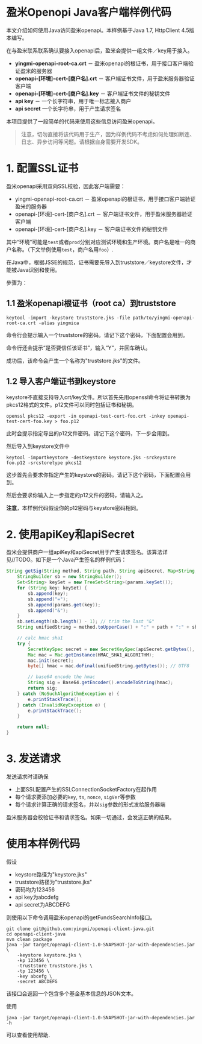 盈米Openopi Java客户端样例代码
===================================

本文介绍如何使用Java访问盈米openapi。本样例基于Java 1.7, HttpClient 4.5版本编写。

在与盈米联系联系确认要接入openapi后，盈米会提供一组文件／key用于接入。

* **yingmi-openapi-root-ca.crt** － 盈米openapi的根证书，用于接口客户端验证盈米的服务器
* **openapi-[环境]-cert-[商户名].crt** － 客户端证书文件，用于盈米服务器验证客户端
* **openapi-[环境]-cert-[商户名].key** － 客户端证书文件的秘钥文件
* **api key** － 一个长字符串，用于唯一标志接入商户
* **api secret**  一个长字符串，用于产生请求签名

本项目提供了一段简单的代码来使用这些信息访问盈米openapi。

> 注意，切勿直接将该代码用于生产，因为样例代码不考虑如何处理如断连、日志、异步访问等问题。请根据自身需要开发SDK。

# 1. 配置SSL证书

盈米openapi采用双向SSL校验，因此客户端需要：

* yingmi-openapi-root-ca.crt － 盈米openapi的根证书，用于接口客户端验证盈米的服务器
* openapi-[环境]-cert-[商户名].crt － 客户端证书文件，用于盈米服务器验证客户端
* openapi-[环境]-cert-[商户名].key － 客户端证书文件的秘钥文件

其中“环境”可能是`test`或者`prod`分别对应测试环境和生产环境。商户名是唯一的商户名称。（下文举例使用`test`，商户名用`foo`）.

在Java中，根据JSSE的规范，证书需要先导入到truststore／keystore文件，才能被Java识别和使用。

步骤为：

## 1.1 盈米openapi根证书（root ca）到truststore

```
keytool -import -keystore truststore.jks -file path/to/yingmi-openapi-root-ca.crt -alias yingmica
```
命令行会提示输入一个truststore的密码。请记下这个密码，下面配置会用到。

命令行还会提示“是否要信任该证书”，输入“Y”，并回车确认。

成功后，该命令会产生一个名称为"truststore.jks"的文件。

## 1.2 导入客户端证书到keystore

keystore不直接支持导入crt/key文件。所以首先先用openssl命令将证书转换为pkcs12格式的文件。p12文件可以同时包括证书和秘钥。

```
openssl pkcs12 -export -in openapi-test-cert-foo.crt -inkey openapi-test-cert-foo.key > foo.p12
```

此时会提示指定导出的p12文件密码。请记下这个密码，下一步会用到。

然后导入到keystore文件中

```
keytool -importkeystore -destkeystore keystore.jks -srckeystore foo.p12 -srcstoretype pkcs12
```
这步首先会要求你指定产生的keystore的密码。请记下这个密码，下面配置会用到。

然后会要求你输入上一步指定的p12文件的密码，请输入之。

**注意**，本样例代码假设你的p12密码与keystore密码相同。

# 2. 使用apiKey和apiSecret

盈米会提供商户一组apiKey和apiSecret用于产生请求签名。该算法详见//TODO。如下是一个Java产生签名的样例代码：

```java
String getSig(String method, String path, String apiSecret, Map<String, String> params) {
    StringBuilder sb = new StringBuilder();
    Set<String> keySet = new TreeSet<String>(params.keySet());
    for (String key: keySet) {
        sb.append(key);
        sb.append("=");
        sb.append(params.get(key));
        sb.append("&");
    }
    sb.setLength(sb.length() - 1); // trim the last "&"
    String unifiedString = method.toUpperCase() + ":" + path + ":" + sb.toString();

    // calc hmac sha1
    try {
        SecretKeySpec secret = new SecretKeySpec(apiSecret.getBytes(), "HmacSHA1");
        Mac mac = Mac.getInstance(HMAC_SHA1_ALGORITHM);
        mac.init(secret);
        byte[] hmac = mac.doFinal(unifiedString.getBytes()); // UTF8

        // base64 encode the hmac
        String sig = Base64.getEncoder().encodeToString(hmac);
        return sig;
    } catch (NoSuchAlgorithmException e) {
        e.printStackTrace();
    } catch (InvalidKeyException e) {
        e.printStackTrace();
    }

    return null;
}
```

# 3. 发送请求

发送请求时请确保

* 上面SSL配置产生的SSLConnectionSocketFactory在起作用
* 每个请求要添加必要的`key`, `ts`, `nonce`, `sigVer`等参数
* 每个请求计算正确的请求签名，并以`sig`参数的形式发给服务器端

盈米服务器会校验证书和请求签名。如果一切通过，会发送正确的结果。

# 使用本样例代码

假设

* keystore路径为"keystore.jks"
* truststore路径为"truststore.jks"
* 密码均为123456
* api key为abcdefg
* api secret为ABCDEFG

则使用以下命令调用盈米openapi的getFundsSearchInfo接口。

```
git clone git@github.com:yingmi/openapi-client-java.git
cd openapi-client-java
mvn clean package
java -jar target/openapi-client-1.0-SNAPSHOT-jar-with-dependencies.jar \
    -keystore keystore.jks \
    -kp 123456 \
    -truststore truststore.jks \
    -tp 123456 \
    -key abcefg \
    -secret ABCDEFG
```
该接口会返回一个包含多个基金基本信息的JSON文本。

使用

```
java -jar target/openapi-client-1.0-SNAPSHOT-jar-with-dependencies.jar -h
```

可以查看使用帮助.





